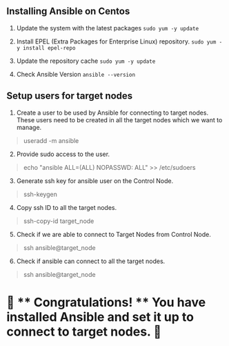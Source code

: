 
## Installing Ansible on Centos

1. Update the system with the latest packages
``` sudo yum -y update ```

2. Install EPEL (Extra Packages for Enterprise Linux) repository. 
``` sudo yum -y install epel-repo ```

3. Update the repository cache
``` sudo yum -y update ```

4. Check Ansible Version
``` ansible --version ```

## Setup users for target nodes

1. Create a user to be used by Ansible for connecting to target nodes. These users need to be created in all the target nodes which we want to manage.
> useradd -m ansible

2. Provide sudo access to the user.
> echo "ansible ALL=(ALL) NOPASSWD: ALL" >> /etc/sudoers

3. Generate ssh key for ansible user on the Control Node.
> ssh-keygen

4. Copy ssh ID to all the target nodes.
> ssh-copy-id target_node

5. Check if we are able to connect to Target Nodes from Control Node.
> ssh ansible@target_node

6. Check if ansible can connect to all the target nodes.
> ssh ansible@target_node

# 👏 ** Congratulations! ** You have installed Ansible and set it up to connect to target nodes. 🙌


